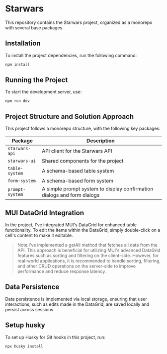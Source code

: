 # Starwars

This repository contains the Starwars project, organized as a monorepo with several base packages.

## Installation

To install the project dependencies, run the following command:

```bash
npm install
```

## Running the Project

To start the development server, use:

```bash
npm run dev
```

## Project Structure and Solution Approach

This project follows a monorepo structure, with the following key packages:

| Package         | Description                                                             |
| --------------- | ----------------------------------------------------------------------- |
| `starwars-api`  | API client for the Starwars API                                         |
| `starwars-ui`   | Shared components for the project                                       |
| `table-system`  | A schema-based table system                                             |
| `form-system`   | A schema-based form system                                              |
| `prompt-system` | A simple prompt system to display confirmation dialogs and form dialogs |

## MUI DataGrid Integration

In the project, I've integrated MUI's DataGrid for enhanced table functionality. To edit the items within the DataGrid, simply double-click on a cell's content to make it editable.

> Note:I've implemented a getAll method that fetches all data from the API. This approach is beneficial for utilizing MUI's advanced DataGrid features such as sorting and filtering on the client-side. However, for real-world applications, it is recommended to handle sorting, filtering, and other CRUD operations on the server-side to improve performance and reduce response latency.

## Data Persistence

Data persistence is implemented via local storage, ensuring that user interactions, such as edits made in the DataGrid, are saved locally and persist across sessions.

## Setup husky

To set up Husky for Git hooks in this project, run:

```bash
npx husky install
```
